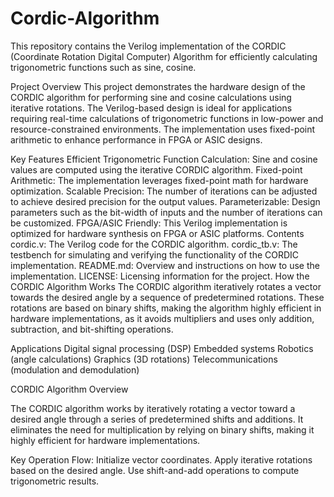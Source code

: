 # Cordic-Algorithm
This repository contains the Verilog implementation of the CORDIC (Coordinate Rotation Digital Computer) Algorithm for efficiently calculating trigonometric functions such as sine, cosine.

Project Overview
This project demonstrates the hardware design of the CORDIC algorithm for performing sine and cosine calculations using iterative rotations. The Verilog-based design is ideal for applications requiring real-time calculations of trigonometric functions in low-power and resource-constrained environments. The implementation uses fixed-point arithmetic to enhance performance in FPGA or ASIC designs.

Key Features
Efficient Trigonometric Function Calculation: Sine and cosine values are computed using the iterative CORDIC algorithm.
Fixed-point Arithmetic: The implementation leverages fixed-point math for hardware optimization.
Scalable Precision: The number of iterations can be adjusted to achieve desired precision for the output values.
Parameterizable: Design parameters such as the bit-width of inputs and the number of iterations can be customized.
FPGA/ASIC Friendly: This Verilog implementation is optimized for hardware synthesis on FPGA or ASIC platforms.
Contents
cordic.v: The Verilog code for the CORDIC algorithm.
cordic_tb.v: The testbench for simulating and verifying the functionality of the CORDIC implementation.
README.md: Overview and instructions on how to use the implementation.
LICENSE: Licensing information for the project.
How the CORDIC Algorithm Works
The CORDIC algorithm iteratively rotates a vector towards the desired angle by a sequence of predetermined rotations. These rotations are based on binary shifts, making the algorithm highly efficient in hardware implementations, as it avoids multipliers and uses only addition, subtraction, and bit-shifting operations.

Applications
Digital signal processing (DSP)
Embedded systems
Robotics (angle calculations)
Graphics (3D rotations)
Telecommunications (modulation and demodulation)

CORDIC Algorithm Overview

The CORDIC algorithm works by iteratively rotating a vector toward a desired angle through a series of predetermined shifts and additions. It eliminates the need for multiplication by relying on binary shifts, making it highly efficient for hardware implementations.

Key Operation Flow:
Initialize vector coordinates.
Apply iterative rotations based on the desired angle.
Use shift-and-add operations to compute trigonometric results.
